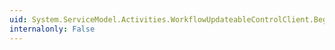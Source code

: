 ```yaml
---
uid: System.ServiceModel.Activities.WorkflowUpdateableControlClient.BeginSuspend(System.Guid,System.AsyncCallback,System.Object)
internalonly: False
---
```

